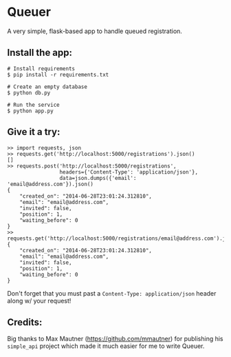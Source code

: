 Queuer
======

A very simple, flask-based app to handle queued registration.

Install the app:
----------------

```
# Install requirements
$ pip install -r requirements.txt

# Create an empty database
$ python db.py

# Run the service
$ python app.py
```

Give it a try:
--------------

```
>> import requests, json
>> requests.get('http://localhost:5000/registrations').json()
[]
>> requests.post('http://localhost:5000/registrations',
                 headers={'Content-Type': 'application/json'},
                 data=json.dumps({'email': 'email@address.com'}).json()
{
    "created_on": "2014-06-28T23:01:24.312810", 
    "email": "email@address.com", 
    "invited": false, 
    "position": 1, 
    "waiting_before": 0
}
>> requests.get('http://localhost:5000/registrations/email@address.com').json()
{
    "created_on": "2014-06-28T23:01:24.312810", 
    "email": "email@address.com", 
    "invited": false, 
    "position": 1, 
    "waiting_before": 0
}
```

Don't forget that you must past a `Content-Type: application/json` header along
w/ your request!

Credits:
--------

Big thanks to Max Mautner (https://github.com/mmautner) for publishing his `simple_api` project
which made it much easier for me to write Queuer.
